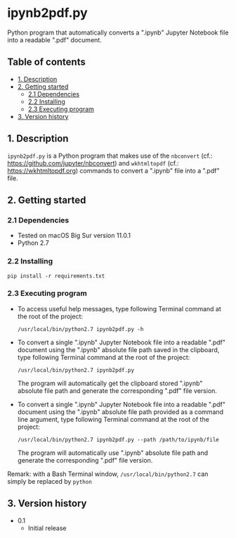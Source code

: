 # ipynb2pdf.py
Python program that automatically converts a ".ipynb" Jupyter Notebook file into
a readable ".pdf" document.

## Table of contents
* [1. Description](#1-description)
* [2. Getting started](#2-getting-started)
    * [2.1 Dependencies](#21-dependencies)
    * [2.2 Installing](#22-installing)
    * [2.3 Executing program](#23-executing-program)
* [3. Version history](#3-version-history)

<!-- toc -->

## 1. Description
`ipynb2pdf.py` is a Python program that makes use of the `nbconvert`
(cf.: https://github.com/jupyter/nbconvert) and `wkhtmltopdf` (cf.:
https://wkhtmltopdf.org) commands to convert a ".ipynb" file into a ".pdf" file.


## 2. Getting started

### 2.1 Dependencies
* Tested on macOS Big Sur version 11.0.1
* Python 2.7

### 2.2 Installing
`pip install -r requirements.txt`

### 2.3 Executing program
- To access useful help messages, type following Terminal command at the root of
  the project:
  
  `/usr/local/bin/python2.7 ipynb2pdf.py -h`


- To convert a single ".ipynb" Jupyter Notebook file into a readable ".pdf"
  document using the ".ipynb" absolute file path saved in the clipboard, type
  following Terminal command at the root of the project:
  
  `/usr/local/bin/python2.7 ipynb2pdf.py`

  The program will automatically get the clipboard stored ".ipynb" absolute file
  path and generate the corresponding ".pdf" file version.
  

- To convert a single ".ipynb" Jupyter Notebook file into a readable ".pdf"
  document using the ".ipynb" absolute file path provided as a command line
  argument, type following Terminal command at the root of the project:
  
  `/usr/local/bin/python2.7 ipynb2pdf.py --path /path/to/ipynb/file`

  The program will automatically use ".ipynb" absolute file path and generate
  the corresponding ".pdf" file version.

 
Remark: with a Bash Terminal window, `/usr/local/bin/python2.7` can simply be
replaced by `python`

 
## 3. Version history
* 0.1
    * Initial release